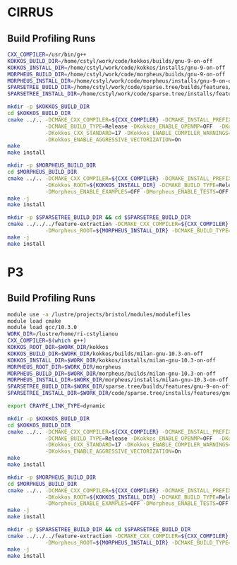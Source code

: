 <!--
 Copyright 2023 cstyl
 
 Licensed under the Apache License, Version 2.0 (the "License");
 you may not use this file except in compliance with the License.
 You may obtain a copy of the License at
 
     http://www.apache.org/licenses/LICENSE-2.0
 
 Unless required by applicable law or agreed to in writing, software
 distributed under the License is distributed on an "AS IS" BASIS,
 WITHOUT WARRANTIES OR CONDITIONS OF ANY KIND, either express or implied.
 See the License for the specific language governing permissions and
 limitations under the License.
-->

# CIRRUS
## Build Profiling Runs

<!-- ENV -->
```sh
CXX_COMPILER=/usr/bin/g++
KOKKOS_BUILD_DIR=/home/cstyl/work/code/kokkos/builds/gnu-9-on-off
KOKKOS_INSTALL_DIR=/home/cstyl/work/code/kokkos/installs/gnu-9-on-off
MORPHEUS_BUILD_DIR=/home/cstyl/work/code/morpheus/builds/gnu-9-on-off
MORPHEUS_INSTALL_DIR=/home/cstyl/work/code/morpheus/installs/gnu-9-on-off
SPARSETREE_BUILD_DIR=/home/cstyl/work/code/sparse.tree/builds/features/gnu-9-on-off
SPARSETREE_INSTALL_DIR=/home/cstyl/work/code/sparse.tree/installs/features/gnu-9-on-off
```

<!-- Kokkos -->
```sh
mkdir -p $KOKKOS_BUILD_DIR
cd $KOKKOS_BUILD_DIR
cmake ../.. -DCMAKE_CXX_COMPILER=${CXX_COMPILER} -DCMAKE_INSTALL_PREFIX=${KOKKOS_INSTALL_DIR} \
            -DCMAKE_BUILD_TYPE=Release -DKokkos_ENABLE_OPENMP=OFF  -DKokkos_ENABLE_SERIAL=ON \
            -DKokkos_CXX_STANDARD=17 -DKokkos_ENABLE_COMPILER_WARNINGS=On \
            -DKokkos_ENABLE_AGGRESSIVE_VECTORIZATION=On
make
make install
```

<!-- Morpheus -->
```sh
mkdir -p $MORPHEUS_BUILD_DIR
cd $MORPHEUS_BUILD_DIR
cmake ../.. -DCMAKE_CXX_COMPILER=${CXX_COMPILER} -DCMAKE_INSTALL_PREFIX=${MORPHEUS_INSTALL_DIR} \
            -DKokkos_ROOT=${KOKKOS_INSTALL_DIR} -DCMAKE_BUILD_TYPE=Release \
            -DMorpheus_ENABLE_EXAMPLES=OFF -DMorpheus_ENABLE_TESTS=OFF
make -j
make install
```

<!-- Sparse.Tree - Features -->
```sh
mkdir -p $SPARSETREE_BUILD_DIR && cd $SPARSETREE_BUILD_DIR
cmake ../../../feature-extraction -DCMAKE_CXX_COMPILER=${CXX_COMPILER} -DCMAKE_INSTALL_PREFIX=${SPARSETREE_INSTALL_DIR} \
            -DMorpheus_ROOT=${MORPHEUS_INSTALL_DIR} -DCMAKE_BUILD_TYPE=Release
make -j
make install
```


# P3
## Build Profiling Runs

<!-- ENV -->
```sh
module use -a /lustre/projects/bristol/modules/modulefiles
module load cmake
module load gcc/10.3.0
WORK_DIR=/lustre/home/ri-cstylianou
CXX_COMPILER=$(which g++)
KOKKOS_ROOT_DIR=$WORK_DIR/kokkos
KOKKOS_BUILD_DIR=$WORK_DIR/kokkos/builds/milan-gnu-10.3-on-off
KOKKOS_INSTALL_DIR=$WORK_DIR/kokkos/installs/milan-gnu-10.3-on-off
MORPHEUS_ROOT_DIR=$WORK_DIR/morpheus
MORPHEUS_BUILD_DIR=$WORK_DIR/morpheus/builds/milan-gnu-10.3-on-off
MORPHEUS_INSTALL_DIR=$WORK_DIR/morpheus/installs/milan-gnu-10.3-on-off
SPARSETREE_BUILD_DIR=$WORK_DIR/sparse.tree/builds/features/gnu-9-on-off
SPARSETREE_INSTALL_DIR=$WORK_DIR/code/sparse.tree/installs/features/gnu-9-on-off

export CRAYPE_LINK_TYPE=dynamic
```

<!-- Kokkos -->
```sh
mkdir -p $KOKKOS_BUILD_DIR
cd $KOKKOS_BUILD_DIR
cmake ../.. -DCMAKE_CXX_COMPILER=${CXX_COMPILER} -DCMAKE_INSTALL_PREFIX=${KOKKOS_INSTALL_DIR} \
            -DCMAKE_BUILD_TYPE=Release -DKokkos_ENABLE_OPENMP=OFF  -DKokkos_ENABLE_SERIAL=ON \
            -DKokkos_CXX_STANDARD=17 -DKokkos_ENABLE_COMPILER_WARNINGS=On \
            -DKokkos_ENABLE_AGGRESSIVE_VECTORIZATION=On
make
make install
```

<!-- Morpheus -->
```sh
mkdir -p $MORPHEUS_BUILD_DIR
cd $MORPHEUS_BUILD_DIR
cmake ../.. -DCMAKE_CXX_COMPILER=${CXX_COMPILER} -DCMAKE_INSTALL_PREFIX=${MORPHEUS_INSTALL_DIR} \
            -DKokkos_ROOT=${KOKKOS_INSTALL_DIR} -DCMAKE_BUILD_TYPE=Release \
            -DMorpheus_ENABLE_EXAMPLES=OFF -DMorpheus_ENABLE_TESTS=OFF
make -j
make install
```

<!-- Sparse.Tree - Features -->
```sh
mkdir -p $SPARSETREE_BUILD_DIR && cd $SPARSETREE_BUILD_DIR
cmake ../../../feature-extraction -DCMAKE_CXX_COMPILER=${CXX_COMPILER} -DCMAKE_INSTALL_PREFIX=${SPARSETREE_INSTALL_DIR} \
            -DMorpheus_ROOT=${MORPHEUS_INSTALL_DIR} -DCMAKE_BUILD_TYPE=Release
make -j
make install
```